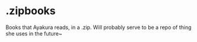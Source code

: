 # .zipbooks
Books that Ayakura reads, in a .zip. Will probably serve to be a repo of thing she uses in the future~
